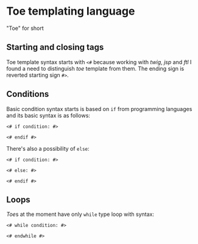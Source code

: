# Toe templating language
"Toe" for short

## Starting and closing tags

Toe template syntax starts with ```<#``` because working with *twig*, *jsp* and *ftl* I found a need to distinguish *toe* template from them. The ending sign is reverted starting sign ```#>```.

## Conditions

Basic condition syntax starts is based on ```if``` from programming languages and its basic syntax is as follows:

```<# if condition: #>```

```<# endif #>```

There's also a possibility of ```else```:

```<# if condition: #>```

```<# else: #>```

```<# endif #>```

## Loops

*Toe*s at the moment have only ```while``` type loop with syntax:

```<# while condition: #>```

```<# endwhile #>```